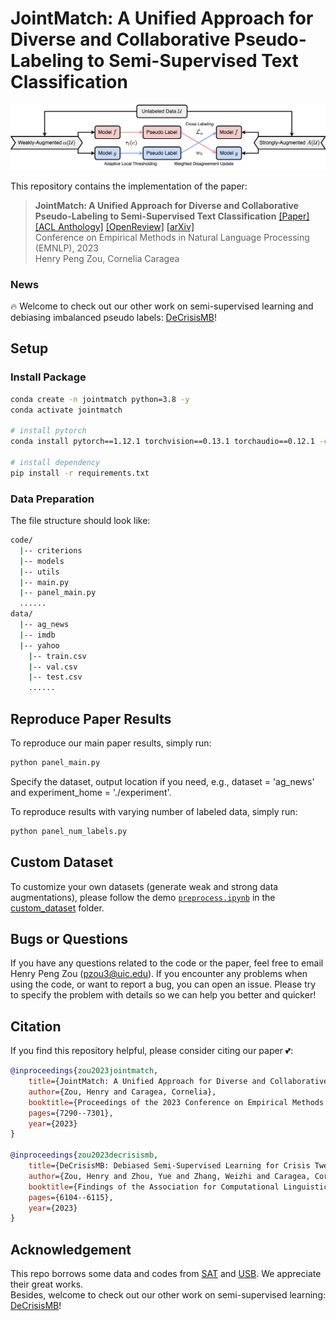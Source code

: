 # JointMatch: A Unified Approach for Diverse and Collaborative Pseudo-Labeling to Semi-Supervised Text Classification

![Task](code/images/pipeline.jpg)

This repository contains the implementation of the paper:
> **JointMatch: A Unified Approach for Diverse and Collaborative Pseudo-Labeling to Semi-Supervised Text Classification** 
> [[Paper]](https://aclanthology.org/2023.emnlp-main.451.pdf) [[ACL Anthology]](https://aclanthology.org/2023.emnlp-main.451/) [[OpenReview]](https://openreview.net/forum?id=ZAHyZ3CBds) [[arXiv]](https://arxiv.org/abs/2310.14583) <br>
> Conference on Empirical Methods in Natural Language Processing (EMNLP), 2023 <br>
> Henry Peng Zou, Cornelia Caragea <br>

### News

🔥 Welcome to check out our other work on semi-supervised learning and debiasing imbalanced pseudo labels: [DeCrisisMB](https://github.com/HenryPengZou/DeCrisisMB)!


## Setup
### Install Package 
```bash
conda create -n jointmatch python=3.8 -y
conda activate jointmatch

# install pytorch
conda install pytorch==1.12.1 torchvision==0.13.1 torchaudio==0.12.1 -c pytorch

# install dependency
pip install -r requirements.txt
```
### Data Preparation
The file structure should look like:

```bash
code/
  |-- criterions
  |-- models
  |-- utils
  |-- main.py
  |-- panel_main.py 
  ......
data/
  |-- ag_news
  |-- imdb
  |-- yahoo
    |-- train.csv
    |-- val.csv
    |-- test.csv
    ......
```

## Reproduce Paper Results

To reproduce our main paper results, simply run: 
```bash
python panel_main.py
```
    
Specify the dataset, output location if you need, e.g., dataset = 'ag_news' and experiment_home = './experiment'. 

To reproduce results with varying number of labeled data, simply run:
```bash
python panel_num_labels.py
```

## Custom Dataset

To customize your own datasets (generate weak and strong data augmentations), please follow the demo [`preprocess.ipynb`](https://github.com/HenryPengZou/JointMatch/blob/main/data/custom_dataset/preprocess.ipynb) in the [custom_dataset](https://github.com/HenryPengZou/JointMatch/tree/main/data/custom_dataset) folder.

## Bugs or Questions

If you have any questions related to the code or the paper, feel free to email Henry Peng Zou (pzou3@uic.edu). If you encounter any problems when using the code, or want to report a bug, you can open an issue. Please try to specify the problem with details so we can help you better and quicker!


## Citation
If you find this repository helpful, please consider citing our paper 💕: 
```bibtex
@inproceedings{zou2023jointmatch,
    title={JointMatch: A Unified Approach for Diverse and Collaborative Pseudo-Labeling to Semi-Supervised Text Classification},
    author={Zou, Henry and Caragea, Cornelia},
    booktitle={Proceedings of the 2023 Conference on Empirical Methods in Natural Language Processing},
    pages={7290--7301},
    year={2023}
}

@inproceedings{zou2023decrisismb,
    title={DeCrisisMB: Debiased Semi-Supervised Learning for Crisis Tweet Classification via Memory Bank},
    author={Zou, Henry and Zhou, Yue and Zhang, Weizhi and Caragea, Cornelia},
    booktitle={Findings of the Association for Computational Linguistics: EMNLP 2023},
    pages={6104--6115},
    year={2023}
}
```

## Acknowledgement
This repo borrows some data and codes from [SAT](https://github.com/declare-lab/SAT) and [USB](https://github.com/microsoft/Semi-supervised-learning). We appreciate their great works. <br>
Besides, welcome to check out our other work on semi-supervised learning: [DeCrisisMB](https://github.com/HenryPengZou/DeCrisisMB)!
